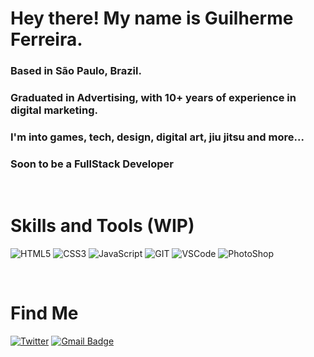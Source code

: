 # Hey there! My name is Guilherme Ferreira.

### Based in São Paulo, Brazil.
### Graduated in Advertising, with 10+ years of experience in digital marketing.
### I'm into games, tech, design, digital art, jiu jitsu and more...
### Soon to be a FullStack Developer

<br>

# Skills and Tools (WIP)

 <img src="https://img.shields.io/badge/HTML5-E34F26?style=for-the-badge&logo=html5&logoColor=white" alt="HTML5"> <img src="https://img.shields.io/badge/CSS3-1572B6?style=for-the-badge&logo=css3&logoColor=white" ALT="CSS3"> <img src="https://img.shields.io/badge/JavaScript-F7DF1E?style=for-the-badge&logo=javascript&logoColor=black" alt="JavaScript"> <img src="https://img.shields.io/badge/Git-F05032?style=for-the-badge&logo=git&logoColor=white" alt="GIT"> <img src="https://img.shields.io/badge/Visual_Studio_Code-0078D4?style=for-the-badge&logo=visual%20studio%20code&logoColor=white" alt="VSCode"> <img src="https://img.shields.io/badge/Adobe%20Photoshop-31A8FF?style=for-the-badge&logo=Adobe%20Photoshop&logoColor=black" alt="PhotoShop">

<br>

# Find Me
[![Twitter](https://img.shields.io/twitter/url/https/twitter.com/cloudposse.svg?style=social&label=Follow@guilhermerera)](https://twitter.com/guilhermerera) [![Gmail Badge](https://img.shields.io/badge/-guilhermerera@gmail.com-f24f4f?style=flat-square&logo=Gmail&logoColor=white&link=mailto:guilhermerera@gmail.com)](mailto:guilhermerera@gmail.com)

<br>